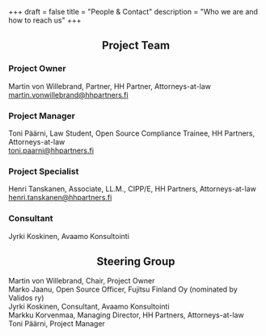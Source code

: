 +++
draft = false
title = "People & Contact"
description = "Who we are and how to reach us"
+++

<h2 style="text-align: center">Project Team</h2>

### Project Owner
Martin von Willebrand, Partner, HH Partner, Attorneys-at-law<br/>
<martin.vonwillebrand@hhpartners.fi>  

### Project Manager
Toni Päärni, Law Student, Open Source Compliance Trainee, HH Partners, Attorneys-at-law <br/>
<toni.paarni@hhpartners.fi>

### Project Specialist
Henri Tanskanen, Associate, LL.M., CIPP/E, HH Partners, Attorneys-at-law  <br/>
<henri.tanskanen@hhpartners.fi>

### Consultant
Jyrki Koskinen, Avaamo Konsultointi

<h2 style="text-align: center">Steering Group</h2>

Martin von Willebrand, Chair, Project Owner<br />
Marko Jaanu, Open Source Officer, Fujitsu Finland Oy (nominated by Validos ry)<br />
Jyrki Koskinen, Consultant, Avaamo Konsultointi<br />
Markku Korvenmaa, Managing Director, HH Partners, Attorneys-at-law<br />
Toni Päärni, Project Manager<br />
